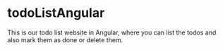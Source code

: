 # todoListAngular
This is our todo list website in Angular, where you can list the todos and also mark them as done or delete them.
